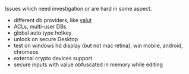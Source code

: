 Issues which need investigation or are hard in some aspect.

- different db providers, like [valut](vaultproject.io)
- ACLs, multi-user DBs
- global auto type hotkey
- unlock on secure Desktop
- test on windows hd display (but not mac retina), win mobile, android, chromeos
- external crypto devices support
- secure inputs with value obfuscated in memory while editing